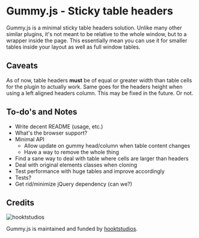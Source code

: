 # Gummy.js - Sticky table headers

Gummy.js is a minimal sticky table headers solution. Unlike many other similar
plugins, it's not meant to be relative to the whole window, but to a wrapper
inside the page. This essentially mean you can use it for smaller tables inside
your layout as well as full window tables.

## Caveats

As of now, table headers **must** be of equal or greater width than table cells
for the plugin to actually work. Same goes for the headers height when using a
left aligned headers column. This may be fixed in the future. Or not.

## To-do's and Notes

- Write decent README (usage, etc.)
- What's the browser support?
- Minimal API
  - Allow update on gummy head/column when table content changes
  - Have a way to remove the whole thing
- Find a sane way to deal with table where cells are larger than headers
- Deal with original elements classes when cloning
- Test performance with huge tables and improve accordingly
- Tests?
- Get rid/minimize jQuery dependency (can we?)

## Credits

![hooktstudios](http://hooktstudios.com/logo.png)

Gummy.js is maintained and funded by [hooktstudios](http://github.com/hooktstudios).